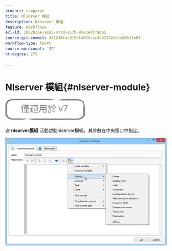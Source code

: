 ```yaml
---
product: campaign
title: Nlserver 模組
description: Nlserver 模組
feature: Workflows
exl-id: 1b62b36e-9103-473d-817b-956ceaf7a0b5
source-git-commit: 381538fac319dfa075cac3db2252a9cc80b31e0f
workflow-type: tm+mt
source-wordcount: '22'
ht-degree: 27%

---
```


# Nlserver 模組{#nlserver-module}

![](../../assets/v7-only.svg)

安 **nlserver模組** 活動啟動nlserver模組，其參數在中央窗口中指定。

![](assets/nlserver_module_edit.png)
